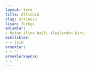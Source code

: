 ```yaml
---
layout: term
title: Altınözü
slug: altinozu
lisan: Türkçe
anlamlar:
- Hatay iline bağlı ilçelerden biri
ozellikler:
- - isim
ornekler:
- - ''
orneklerkaynak:
- - ''
---
```


